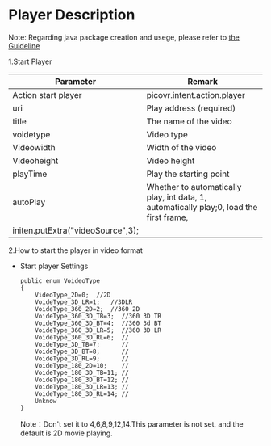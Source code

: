 # Player Description

Note: Regarding java package creation and usege, please refer to [the Guideline](https://github.com/PicoSupport/PicoSupport/blob/master/How_to_use_JAR_file_in_Unity_project_on_Pico_device.docx)

1.Start Player

| Parameter                         | Remark                                                       |
| --------------------------------- | ------------------------------------------------------------ |
| Action start player               | picovr.intent.action.player                                  |
| uri                               | Play address (required)                                      |
| title                             | The name of the video                                        |
| voidetype                         | Video type                                                   |
| Videowidth                        | Width of the video                                           |
| Videoheight                       | Video height                                                 |
| playTime                          | Play the starting point                                      |
| autoPlay                          | Whether to automatically play, int data, 1, automatically play;0, load the first frame, |
| initen.putExtra("videoSource",3); |                                                              |

2.How to start the player in video format

- Start player Settings

  ```
  public enum VoideoType
  {
      VideoType_2D=0;  //2D
      VoideType_3D_LR=1;   //3DLR
      VoideType_360_2D=2;  //360 2D
      VoideType_360_3D_TB=3;  //360 3D TB
      VoideType_360_3D_BT=4;  //360 3d BT
      VoideType_360_3D_LR=5;  //360 3D LR
      VoideType_360_3D_RL=6;  //
      VoideType_3D_TB=7;      //		
      VoideType_3D_BT=8;      //
      VoideType_3D_RL=9;      //
      VoideType_180_2D=10;    //
      VoideType_180_3D_TB=11; //
      VoideType_180_3D_BT=12; //
      VoideType_180_3D_LR=13; //
      VoideType_180_3D_RL=14; //
      Unknow
  }
  ```

  Note：Don't set it to 4,6,8,9,12,14.This parameter is not set, and the default is 2D movie playing.

